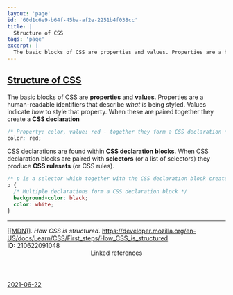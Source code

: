 ```yaml
---
layout: 'page'
id: '60d1c6e9-b64f-45ba-af2e-2251b4f038cc'
title: |
  Structure of CSS
tags: 'page'
excerpt: |
  The basic blocks of CSS are properties and values. Properties are a human-readable identifiers that describe what is being styled. Values indicate how to style that property. When these are paired together they create a CSS declaration
---
```


<h2 class="text-3xl font-semibold mb-4"><a class="rounded-sm focus:outline-none focus:ring-2 focus:ring-offset-2 dark:focus:ring-offset-gray-900 dark:focus:ring-pink-400 focus:ring-pink-700" href="/pages/structure-of-css">Structure of CSS</a></h2>

<div class="space-y-3">
<div class="element-block ml-0"><div class="flex-1">The basic blocks of CSS are <strong class="text-rose-600 dark:text-rose-400">properties</strong> and <strong class="text-rose-600 dark:text-rose-400">values</strong>. Properties are a human-readable identifiers that describe <em>what</em> is being styled. Values indicate <em>how</em> to style that property. When these are paired together they create a <strong class="text-rose-600 dark:text-rose-400">CSS declaration</strong></div></div>

<div class="element-block ml-0"><div class="flex-1">

```css
/* Property: color, value: red - together they form a CSS declaration */
color: red;
```

</div></div>

<div class="element-block ml-0"><div class="flex-1">CSS declarations are found within <strong class="text-rose-600 dark:text-rose-400">CSS declaration blocks</strong>. When CSS declaration blocks are paired with <strong class="text-rose-600 dark:text-rose-400">selectors</strong> (or a list of selectors) they produce <strong class="text-rose-600 dark:text-rose-400">CSS rulesets</strong> (or CSS rules).</div></div>

<div class="element-block ml-0"><div class="flex-1">

```css
/* p is a selector which together with the CSS declaration block creates a CSS rule */
p {
  /* Multiple declarations form a CSS declaration block */
  background-color: black;
  color: white;
}
```

</div></div>

<hr class="border-gray-700 !my-5" />

<div class="element-block ml-0"><div class="flex-1"><a class="text-teal-700 dark:text-teal-400 rounded-sm group focus:outline-none focus:ring-2 focus:ring-offset-2 dark:focus:ring-offset-gray-900 dark:focus:ring-pink-400 focus:ring-pink-700" href="/pages/mdn"><span class="text-gray-300 dark:text-gray-500 group-hover:text-teal-900">[[</span>MDN<span class="text-gray-300 dark:text-gray-500 group-hover:text-teal-900">]]</span></a>. <em>How CSS is structured</em>. <a class="text-indigo-600 dark:text-indigo-400 rounded-sm focus:outline-none focus:ring-2 focus:ring-offset-2 dark:focus:ring-offset-gray-900 dark:focus:ring-pink-400 focus:ring-pink-700" href="https://developer.mozilla.org/en-US/docs/Learn/CSS/First_steps/How_CSS_is_structured" target="_blank" rel="noopener noreferrer">https://developer.mozilla.org/en-US/docs/Learn/CSS/First_steps/How_CSS_is_structured</a></div></div>

<div class="element-block ml-0"><div class="flex-1"></div></div>

<div class="element-block ml-0"><div class="flex-1"><strong class="text-rose-600 dark:text-rose-400">ID:</strong> 210622091048</div></div>
</div>


<section class="mt-8 space-y-2">
<header class="text-gray-500 dark:text-gray-400">Linked references</header>
<a class="block bg-gray-100 dark:bg-gray-800 p-4 rounded text-teal-700 dark:text-teal-400 focus:outline-none focus:ring-2 focus:ring-offset-2 dark:focus:ring-offset-gray-900 focus:ring-teal-700 dark:focus:ring-teal-400 hover:ring-2 hover:ring-offset-2 dark:hover:ring-offset-gray-900 dark:hover:ring-teal-400 hover:ring-teal-700" href="/journals/2021-06-22">2021-06-22</a>
  </section>
